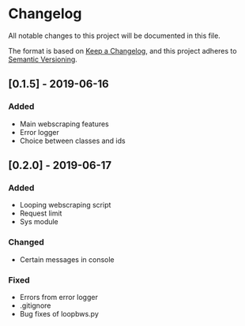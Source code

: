 # Changelog
All notable changes to this project will be documented in this file.

The format is based on [Keep a Changelog](https://keepachangelog.com/en/1.0.0/),
and this project adheres to [Semantic Versioning](https://semver.org/spec/v2.0.0.html).

## [0.1.5] - 2019-06-16
### Added
- Main webscraping features
- Error logger
- Choice between classes and ids

## [0.2.0] - 2019-06-17
### Added
- Looping webscraping script
- Request limit
- Sys module

### Changed
- Certain messages in console

### Fixed
- Errors from error logger
- .gitignore
- Bug fixes of loopbws.py